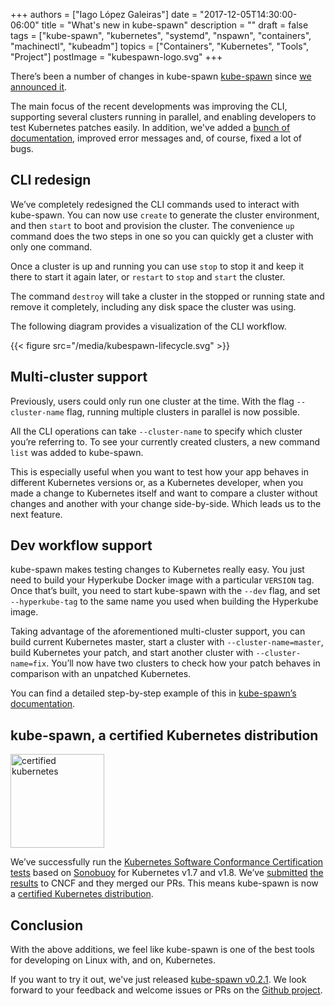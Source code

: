 +++
authors = ["Iago López Galeiras"]
date = "2017-12-05T14:30:00-06:00"
title = "What's new in kube-spawn"
description = ""
draft = false
tags = ["kube-spawn", "kubernetes", "systemd", "nspawn", "containers", "machinectl", "kubeadm"]
topics = ["Containers", "Kubernetes", "Tools", "Project"]
postImage =  "kubespawn-logo.svg"
+++

There’s been a number of changes in kube-spawn [kube-spawn](https://github.com/kinvolk/kube-spawn/releases) since [we announced it](https://kinvolk.io/blog/2017/08/introducing-kube-spawn-a-tool-to-create-local-multi-node-kubernetes-clusters/).

The main focus of the recent developments was improving the CLI, supporting several clusters running in parallel, and enabling developers to test Kubernetes patches easily. In addition, we've added a [bunch of documentation](https://github.com/kinvolk/kube-spawn/tree/v0.2.1/doc), improved error messages and, of course, fixed a lot of bugs.

## CLI redesign

We’ve completely redesigned the CLI commands used to interact with kube-spawn. You can now use `create` to generate the cluster environment, and then `start` to boot and provision the cluster. The convenience `up` command does the two steps in one so you can quickly get a cluster with only one command.

Once a cluster is up and running you can use `stop` to stop it and keep it there to start it again later, or `restart` to `stop` and `start` the cluster.

The command `destroy` will take a cluster in the stopped or running state and remove it completely, including any disk space the cluster was using.

The following diagram provides a visualization of the CLI workflow.

{{< figure src="/media/kubespawn-lifecycle.svg" >}}

## Multi-cluster support

Previously, users could only run one cluster at the time. With the flag `--cluster-name` flag, running multiple clusters in parallel is now possible.

All the CLI operations can take `--cluster-name` to specify which cluster you’re referring to. To see your currently created clusters, a new command `list` was added to kube-spawn.

This is especially useful when you want to test how your app behaves in different Kubernetes versions or, as a Kubernetes developer, when you made a change to Kubernetes itself and want to compare a cluster without changes and another with your change side-by-side. Which leads us to the next feature.

## Dev workflow support

kube-spawn makes testing changes to Kubernetes really easy. You just need to build your Hyperkube Docker image with a particular `VERSION` tag. Once that’s built, you need to start kube-spawn with the `--dev` flag, and set `--hyperkube-tag` to the same name you used when building the Hyperkube image.

Taking advantage of the aforementioned multi-cluster support, you can build current Kubernetes master, start a cluster with `--cluster-name=master`, build Kubernetes your patch, and start another cluster with `--cluster-name=fix`. You’ll now have two clusters to check how your patch behaves in comparison with an unpatched Kubernetes.

You can find a detailed step-by-step example of this in [kube-spawn’s documentation](https://github.com/kinvolk/kube-spawn/blob/v0.2.1/doc/dev-workflow.md).

## kube-spawn, a certified Kubernetes distribution

<img src="/media/certified_kubernetes.svg" class="ml-3 rounded float-right" width=150 alt="certified kubernetes">

We’ve successfully run the [Kubernetes Software Conformance Certification tests](https://github.com/cncf/k8s-conformance) based on [Sonobuoy](https://github.com/heptio/sonobuoy) for Kubernetes v1.7 and v1.8. We’ve [submitted](https://github.com/cncf/k8s-conformance/pull/98) [the results](https://github.com/cncf/k8s-conformance/pull/99) to CNCF and they merged our PRs. This means kube-spawn is now a [certified Kubernetes distribution](https://docs.google.com/spreadsheets/d/1LxSqBzjOxfGx3cmtZ4EbB_BGCxT_wlxW_xgHVVa23es).

<div class="clearfix" ></div>

## Conclusion

With the above additions, we feel like kube-spawn is one of the best tools for developing on Linux with, and on, Kubernetes.

If you want to try it out, we've just released [kube-spawn v0.2.1](https://github.com/kinvolk/kube-spawn/releases/tag/v0.2.1). We look forward to your feedback and welcome issues or PRs on the [Github project](https://github.com/kinvolk/kube-spawn).
